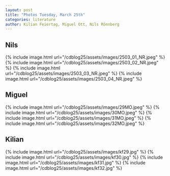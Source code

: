 ```yaml
---
layout: post
title: "Photos Tuesday, March 25th"
categories: literature
author: Kilian Feiertag, Miguel Ott, Nils Rönnberg
---
```


## Nils
{% include image.html url="/cdblog25/assets/images/2503_01_NR.jpeg" %}
{% include image.html url="/cdblog25/assets/images/2503_02_NR.jpeg" %}
{% include image.html url="/cdblog25/assets/images/2503_03_NR.jpeg" %}
{% include image.html url="/cdblog25/assets/images/2503_04_NR.jpeg" %}

## Miguel
{% include image.html url="/cdblog25/assets/images/29MO.jpeg" %}
{% include image.html url="/cdblog25/assets/images/30MO.jpeg" %}
{% include image.html url="/cdblog25/assets/images/31MO.jpeg" %}
{% include image.html url="/cdblog25/assets/images/32MO.jpeg" %}

## Kilian
{% include image.html url="/cdblog25/assets/images/kf29.jpg" %}
{% include image.html url="/cdblog25/assets/images/kf30.jpg" %}
{% include image.html url="/cdblog25/assets/images/kf31.jpg" %}
{% include image.html url="/cdblog25/assets/images/kf32.jpg" %}